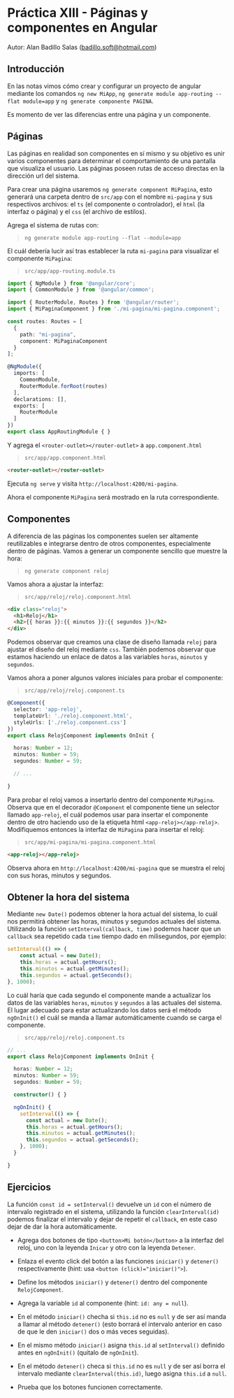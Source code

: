 # Práctica XIII - Páginas y componentes en Angular

Autor: Alan Badillo Salas (badillo.soft@hotmail.com)

## Introducción

En las notas vimos cómo crear y configurar un proyecto de angular mediante los comandos `ng new MiApp`, `ng generate module app-routing --flat module=app` y `ng generate componente PAGINA`.

Es momento de ver las diferencias entre una página y un componente.

## Páginas

Las páginas en realidad son componentes en sí mismo y su objetivo es unir varios componentes para determinar el comportamiento de una pantalla que visualiza el usuario. Las páginas poseen rutas de acceso directas en la dirección url del sistema.

Para crear una página usaremos `ng generate component MiPagina`, esto generará una carpeta dentro de `src/app` con el nombre `mi-pagina` y sus respectivos archivos: el `ts` (el componente o controlador), el `html` (la interfaz o página) y el `css` (el archivo de estilos).

Agrega el sistema de rutas con:

> `ng generate module app-routing --flat --module=app`

El cuál debería lucir así tras establecer la ruta `mi-pagina` para visualizar el componente `MiPagina`:

> `src/app/app-routing.module.ts`

~~~ts
import { NgModule } from '@angular/core';
import { CommonModule } from '@angular/common';

import { RouterModule, Routes } from '@angular/router';
import { MiPaginaComponent } from './mi-pagina/mi-pagina.component';

const routes: Routes = [
  {
    path: "mi-pagina",
    component: MiPaginaComponent
  }
];

@NgModule({
  imports: [
    CommonModule,
    RouterModule.forRoot(routes)
  ],
  declarations: [],
  exports: [
    RouterModule
  ]
})
export class AppRoutingModule { }
~~~

Y agrega el `<router-outlet></router-outlet>` a `app.component.html`

> `src/app/app.component.html`

~~~html
<router-outlet></router-outlet>
~~~

Ejecuta `ng serve` y visita `http://localhost:4200/mi-pagina`.

Ahora el componente `MiPagina` será mostrado en la ruta correspondiente.

## Componentes

A diferencia de las páginas los componentes suelen ser altamente reutilizables e integrarse dentro de otros componentes, especialmente dentro de páginas. Vamos a generar un componente sencillo que muestre la hora:

> `ng generate component reloj`

Vamos ahora a ajustar la interfaz:

> `src/app/reloj/reloj.component.html`

~~~html
<div class="reloj">
  <h1>Reloj</h1>
  <h2>{{ horas }}:{{ minutos }}:{{ segundos }}</h2>
</div>
~~~

Podemos observar que creamos una clase de diseño llamada `reloj` para ajustar el diseño del reloj mediante `css`. También podemos observar que estamos haciendo un enlace de datos a las variables `horas`, `minutos` y `segundos`.

Vamos ahora a poner algunos valores iniciales para probar el componente:

> `src/app/reloj/reloj.component.ts`

~~~ts
@Component({
  selector: 'app-reloj',
  templateUrl: './reloj.component.html',
  styleUrls: ['./reloj.component.css']
})
export class RelojComponent implements OnInit {

  horas: Number = 12;
  minutos: Number = 59;
  segundos: Number = 59;

  // ...

}
~~~

Para probar el reloj vamos a insertarlo dentro del componente `MiPagina`. Observa que en el decorador `@Component` el componente tiene un selector llamado `app-reloj`, el cuál podemos usar para insertar el componente dentro de otro haciendo uso de la etiqueta html `<app-reloj></app-reloj>`. Modifiquemos entonces la interfaz de `MiPagina` para insertar el reloj:

> `src/app/mi-pagina/mi-pagina.component.html`

~~~html
<app-reloj></app-reloj>
~~~

Observa ahora en `http://localhost:4200/mi-pagina` que se muestra el reloj con sus horas, minutos y segundos.

## Obtener la hora del sistema

Mediante `new Date()` podemos obtener la hora actual del sistema, lo cuál nos permitirá obtener las horas, minutos y segundos actuales del sistema. Utilizando la función `setInterval(callback, time)` podemos hacer que un `callback` sea repetido cada `time` tiempo dado en milisegundos, por ejemplo:

~~~ts
setInterval(() => {
    const actual = new Date();
    this.horas = actual.getHours();
    this.minutos = actual.getMinutes();
    this.segundos = actual.getSeconds();
}, 1000);
~~~

Lo cuál haría que cada segundo el componente mande a actualizar los datos de las variables `horas`, `minutos` y `segundos` a las actuales del sistema. El lugar adecuado para estar actualizando los datos será el método `ngOnInit()` el cuál se manda a llamar automáticamente cuando se carga el componente.

> `src/app/reloj/reloj.component.ts`

~~~ts
// ...
export class RelojComponent implements OnInit {

  horas: Number = 12;
  minutos: Number = 59;
  segundos: Number = 59;

  constructor() { }

  ngOnInit() {
    setInterval(() => {
      const actual = new Date();
      this.horas = actual.getHours();
      this.minutos = actual.getMinutes();
      this.segundos = actual.getSeconds();
    }, 1000);
  }

}
~~~

## Ejercicios

La función `const id = setInterval()` devuelve un `id` con el número de intervalo registrado en el sistema, utilizando la función `clearInterval(id)` podemos finalizar el intervalo y dejar de repetir el `callback`, en este caso dejar de dar la hora automáticamente.

* Agrega dos botones de tipo `<button>Mi botón</button>` a la interfaz del reloj, uno con la leyenda `Inicar` y otro con la leyenda `Detener`.

* Enlaza el evento click del botón a las funciones `iniciar()` y `detener()` respectivamente (hint: usa `<button (click)="iniciar()">`).

* Define los métodos `iniciar()` y `detener()` dentro del componente `RelojComponent`.

* Agrega la variable `id` al componente (hint: `id: any = null`).

* En el método `iniciar()` checha si `this.id` no es `null` y de ser así manda a llamar al método `detener()` (esto borrará el intervalo anterior en caso de que le den `iniciar()` dos o más veces seguidas).

* En el mismo método `iniciar()` asigna `this.id` al `setInterval()` definido antes en `ngOnInit()` (quitalo de `ngOnInit`).

* En el método `detener()` checa si `this.id` no es `null` y de ser así borra el intervalo mediante `clearInterval(this.id)`, luego asigna `this.id` a `null`.

* Prueba que los botones funcionen correctamente.